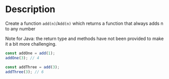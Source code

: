 # Description

Create a function `add(n)`/`Add(n)` which returns a function that always adds n to any number

Note for Java: the return type and methods have not been provided to make it a bit more challenging.

```javascript
const addOne = add(1);
addOne(3); // 4

const addThree = add(3);
addThree(3); // 6
```
